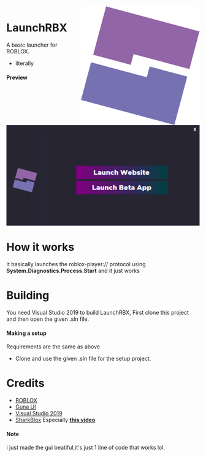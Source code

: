 <img height="310" alt="image" src="/.github/images/logo.png" align="right">

# LaunchRBX

A basic launcher for ROBLOX.
- literally

#### Preview
<img alt="image" src="/.github/images/preview.png" align="middle">

# How it works
It basically launches the roblox-player:// protocol using **System.Diagnostics.Process.Start** and it just works

# Building
You need Visual Studio 2019 to build LaunchRBX,
First clone this project and then open the given .sln file.
#### Making a setup
Requirements are the same as above
- Clone and use the given .sln file for the setup project.

# Credits
- [ROBLOX](https://roblox.com)
- [Guna UI](https://gunaframework.com/)
- [Visual Studio 2019](https://visualstudio.microsoft.com/vs/)
- [SharkBlox](https://www.youtube.com/c/SharkBlox) Especially **[this video](https://www.youtube.com/watch?v=hn0i0Fufm_Q)**

#### Note
i just made the gui beatiful,it's just 1 line of code that works lol.
